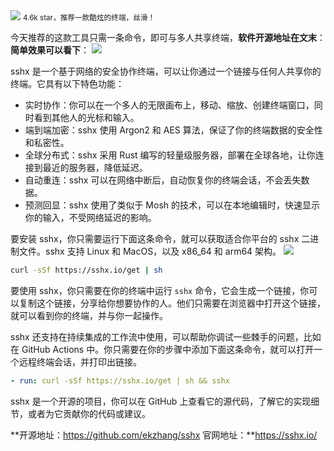 <img src="/assets/image/240114-sshx-1.gif" style="max-width: 70%; height: auto;">
<small>4.6k star，推荐一款酷炫的终端，丝滑！</small>


今天推荐的这款工具只需一条命令，即可与多人共享终端，**软件开源地址在文末**：
**简单效果可以看下**：
![](/assets/image/240114-sshx-1.gif)

sshx 是一个基于网络的安全协作终端，可以让你通过一个链接与任何人共享你的终端。它具有以下特色功能：

- 实时协作：你可以在一个多人的无限画布上，移动、缩放、创建终端窗口，同时看到其他人的光标和输入。
- 端到端加密：sshx 使用 Argon2 和 AES 算法，保证了你的终端数据的安全性和私密性。
- 全球分布式：sshx 采用 Rust 编写的轻量级服务器，部署在全球各地，让你连接到最近的服务器，降低延迟。
- 自动重连：sshx 可以在网络中断后，自动恢复你的终端会话，不会丢失数据。
- 预测回显：sshx 使用了类似于 Mosh 的技术，可以在本地编辑时，快速显示你的输入，不受网络延迟的影响。

要安装 sshx，你只需要运行下面这条命令，就可以获取适合你平台的 sshx 二进制文件。sshx 支持 Linux 和 MacOS，以及 x86_64 和 arm64 架构。
![](/assets/image/240114-sshx-2.png)

```bash
curl -sSf https://sshx.io/get | sh
```

要使用 sshx，你只需要在你的终端中运行 `sshx` 命令，它会生成一个链接，你可以复制这个链接，分享给你想要协作的人。他们只需要在浏览器中打开这个链接，就可以看到你的终端，并与你一起操作。

sshx 还支持在持续集成的工作流中使用，可以帮助你调试一些棘手的问题，比如在 GitHub Actions 中。你只需要在你的步骤中添加下面这条命令，就可以打开一个远程终端会话，并打印出链接。

```yaml
- run: curl -sSf https://sshx.io/get | sh && sshx
```

sshx 是一个开源的项目，你可以在 GitHub 上查看它的源代码，了解它的实现细节，或者为它贡献你的代码或建议。


**开源地址：https://github.com/ekzhang/sshx
官网地址：**https://sshx.io/